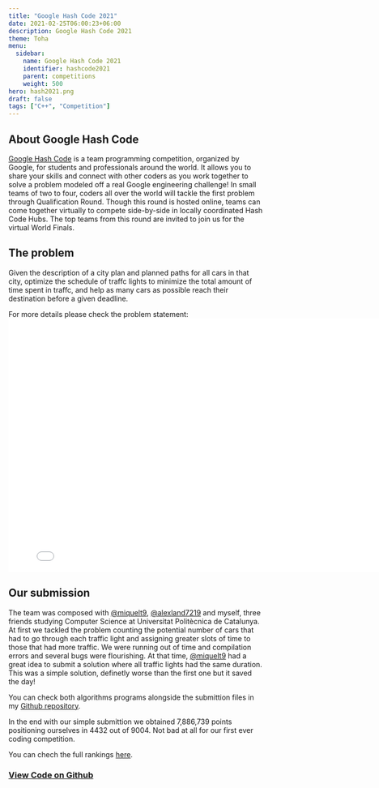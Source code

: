 ```yaml
---
title: "Google Hash Code 2021"
date: 2021-02-25T06:00:23+06:00
description: Google Hash Code 2021
theme: Toha
menu:
  sidebar:
    name: Google Hash Code 2021
    identifier: hashcode2021
    parent: competitions
    weight: 500
hero: hash2021.png
draft: false
tags: ["C++", "Competition"]
---
```


## About Google Hash Code
[Google Hash Code](https://codingcompetitions.withgoogle.com/hashcode) is a team programming competition, organized by Google, for students and professionals around the world. It allows you to share your skills and connect with other coders as you work together to solve a problem modeled off a real Google engineering challenge! In small teams of two to four, coders all over the world will tackle the first problem through Qualification Round. Though this round is hosted online, teams can come together virtually to compete side-by-side in locally coordinated Hash Code Hubs. The top teams from this round are invited to join us for the virtual World Finals.

## The problem
Given the description of a city plan and planned paths for all cars in that city, optimize the schedule of traffc lights to minimize the total amount of time spent in traffc, and help as many cars as possible reach their destination before a given deadline.

For more details please check the problem statement:
<embed src="hashcode_2021_online_qualification_round.pdf" width="800" height="500" type="application/pdf">

## Our submission
The team was composed with [@miquelt9](https://github.com/miquelt9), [@alexland7219](https://github.com/alexland7219) and myself, three friends studying Computer Science at Universitat Politècnica de Catalunya. At first we tackled the problem counting the potential number of cars that had to go through each traffic light and assigning greater slots of time to those that had more traffic. We were running out of time and compilation errors and several bugs were flourishing. At that time, [@miquelt9](https://github.com/miquelt9) had a great idea to submit a solution where all traffic lights had the same duration. This was a simple solution, definetly worse than the first one but it saved the day! 

You can check both algorithms programs alongside the submittion files in my [Github repository](https://github.com/BernatBC/Coding-Competitions/tree/main/GoogleHashCode2021).

In the end with our simple submittion we obtained 7,886,739 points positioning ourselves in 4432 out of 9004. Not bad at all for our first ever coding competition.

You can chech the full rankings [here](https://codingcompetitions.withgoogle.com/hashcode/archive/2021).


### [View Code on Github](https://github.com/BernatBC/Coding-Competitions/tree/main/GoogleHashCode2021)